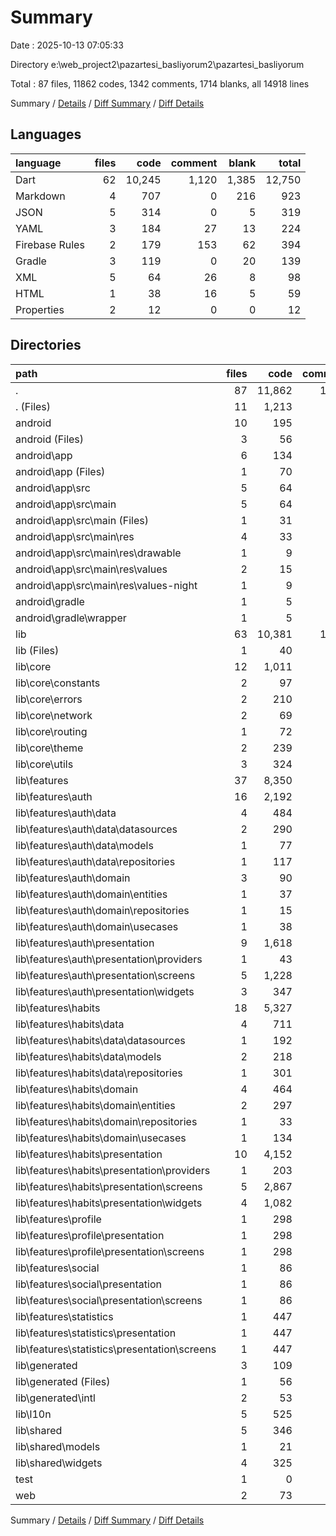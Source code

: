 # Summary

Date : 2025-10-13 07:05:33

Directory e:\\web_project2\\pazartesi_basliyorum2\\pazartesi_basliyorum

Total : 87 files,  11862 codes, 1342 comments, 1714 blanks, all 14918 lines

Summary / [Details](details.md) / [Diff Summary](diff.md) / [Diff Details](diff-details.md)

## Languages
| language | files | code | comment | blank | total |
| :--- | ---: | ---: | ---: | ---: | ---: |
| Dart | 62 | 10,245 | 1,120 | 1,385 | 12,750 |
| Markdown | 4 | 707 | 0 | 216 | 923 |
| JSON | 5 | 314 | 0 | 5 | 319 |
| YAML | 3 | 184 | 27 | 13 | 224 |
| Firebase Rules | 2 | 179 | 153 | 62 | 394 |
| Gradle | 3 | 119 | 0 | 20 | 139 |
| XML | 5 | 64 | 26 | 8 | 98 |
| HTML | 1 | 38 | 16 | 5 | 59 |
| Properties | 2 | 12 | 0 | 0 | 12 |

## Directories
| path | files | code | comment | blank | total |
| :--- | ---: | ---: | ---: | ---: | ---: |
| . | 87 | 11,862 | 1,342 | 1,714 | 14,918 |
| . (Files) | 11 | 1,213 | 180 | 292 | 1,685 |
| android | 10 | 195 | 26 | 28 | 249 |
| android (Files) | 3 | 56 | 0 | 8 | 64 |
| android\\app | 6 | 134 | 26 | 20 | 180 |
| android\\app (Files) | 1 | 70 | 0 | 12 | 82 |
| android\\app\\src | 5 | 64 | 26 | 8 | 98 |
| android\\app\\src\\main | 5 | 64 | 26 | 8 | 98 |
| android\\app\\src\\main (Files) | 1 | 31 | 6 | 5 | 42 |
| android\\app\\src\\main\\res | 4 | 33 | 20 | 3 | 56 |
| android\\app\\src\\main\\res\\drawable | 1 | 9 | 2 | 1 | 12 |
| android\\app\\src\\main\\res\\values | 2 | 15 | 9 | 1 | 25 |
| android\\app\\src\\main\\res\\values-night | 1 | 9 | 9 | 1 | 19 |
| android\\gradle | 1 | 5 | 0 | 0 | 5 |
| android\\gradle\\wrapper | 1 | 5 | 0 | 0 | 5 |
| lib | 63 | 10,381 | 1,120 | 1,388 | 12,889 |
| lib (Files) | 1 | 40 | 4 | 9 | 53 |
| lib\\core | 12 | 1,011 | 232 | 224 | 1,467 |
| lib\\core\\constants | 2 | 97 | 19 | 16 | 132 |
| lib\\core\\errors | 2 | 210 | 101 | 72 | 383 |
| lib\\core\\network | 2 | 69 | 13 | 18 | 100 |
| lib\\core\\routing | 1 | 72 | 5 | 13 | 90 |
| lib\\core\\theme | 2 | 239 | 26 | 30 | 295 |
| lib\\core\\utils | 3 | 324 | 68 | 75 | 467 |
| lib\\features | 37 | 8,350 | 516 | 861 | 9,727 |
| lib\\features\\auth | 16 | 2,192 | 186 | 272 | 2,650 |
| lib\\features\\auth\\data | 4 | 484 | 59 | 80 | 623 |
| lib\\features\\auth\\data\\datasources | 2 | 290 | 47 | 62 | 399 |
| lib\\features\\auth\\data\\models | 1 | 77 | 9 | 7 | 93 |
| lib\\features\\auth\\data\\repositories | 1 | 117 | 3 | 11 | 131 |
| lib\\features\\auth\\domain | 3 | 90 | 26 | 27 | 143 |
| lib\\features\\auth\\domain\\entities | 1 | 37 | 3 | 5 | 45 |
| lib\\features\\auth\\domain\\repositories | 1 | 15 | 17 | 7 | 39 |
| lib\\features\\auth\\domain\\usecases | 1 | 38 | 6 | 15 | 59 |
| lib\\features\\auth\\presentation | 9 | 1,618 | 101 | 165 | 1,884 |
| lib\\features\\auth\\presentation\\providers | 1 | 43 | 24 | 13 | 80 |
| lib\\features\\auth\\presentation\\screens | 5 | 1,228 | 67 | 119 | 1,414 |
| lib\\features\\auth\\presentation\\widgets | 3 | 347 | 10 | 33 | 390 |
| lib\\features\\habits | 18 | 5,327 | 307 | 536 | 6,170 |
| lib\\features\\habits\\data | 4 | 711 | 60 | 112 | 883 |
| lib\\features\\habits\\data\\datasources | 1 | 192 | 29 | 39 | 260 |
| lib\\features\\habits\\data\\models | 2 | 218 | 10 | 15 | 243 |
| lib\\features\\habits\\data\\repositories | 1 | 301 | 21 | 58 | 380 |
| lib\\features\\habits\\domain | 4 | 464 | 78 | 102 | 644 |
| lib\\features\\habits\\domain\\entities | 2 | 297 | 17 | 27 | 341 |
| lib\\features\\habits\\domain\\repositories | 1 | 33 | 33 | 23 | 89 |
| lib\\features\\habits\\domain\\usecases | 1 | 134 | 28 | 52 | 214 |
| lib\\features\\habits\\presentation | 10 | 4,152 | 169 | 322 | 4,643 |
| lib\\features\\habits\\presentation\\providers | 1 | 203 | 36 | 45 | 284 |
| lib\\features\\habits\\presentation\\screens | 5 | 2,867 | 93 | 204 | 3,164 |
| lib\\features\\habits\\presentation\\widgets | 4 | 1,082 | 40 | 73 | 1,195 |
| lib\\features\\profile | 1 | 298 | 13 | 19 | 330 |
| lib\\features\\profile\\presentation | 1 | 298 | 13 | 19 | 330 |
| lib\\features\\profile\\presentation\\screens | 1 | 298 | 13 | 19 | 330 |
| lib\\features\\social | 1 | 86 | 2 | 4 | 92 |
| lib\\features\\social\\presentation | 1 | 86 | 2 | 4 | 92 |
| lib\\features\\social\\presentation\\screens | 1 | 86 | 2 | 4 | 92 |
| lib\\features\\statistics | 1 | 447 | 8 | 30 | 485 |
| lib\\features\\statistics\\presentation | 1 | 447 | 8 | 30 | 485 |
| lib\\features\\statistics\\presentation\\screens | 1 | 447 | 8 | 30 | 485 |
| lib\\generated | 3 | 109 | 28 | 32 | 169 |
| lib\\generated (Files) | 1 | 56 | 8 | 15 | 79 |
| lib\\generated\\intl | 2 | 53 | 20 | 17 | 90 |
| lib\\l10n | 5 | 525 | 330 | 221 | 1,076 |
| lib\\shared | 5 | 346 | 10 | 41 | 397 |
| lib\\shared\\models | 1 | 21 | 4 | 9 | 34 |
| lib\\shared\\widgets | 4 | 325 | 6 | 32 | 363 |
| test | 1 | 0 | 0 | 1 | 1 |
| web | 2 | 73 | 16 | 5 | 94 |

Summary / [Details](details.md) / [Diff Summary](diff.md) / [Diff Details](diff-details.md)